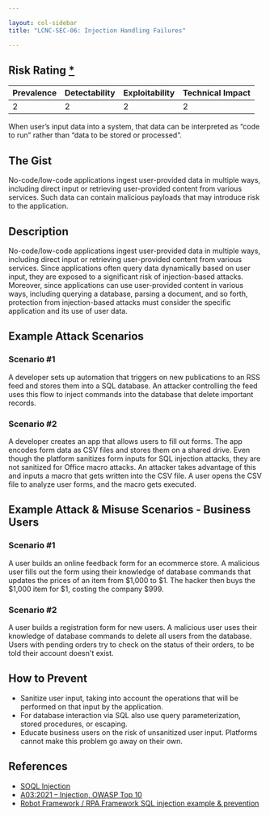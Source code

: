 ```yaml
---

layout: col-sidebar
title: "LCNC-SEC-06: Injection Handling Failures"

---
```


## Risk Rating [*](https://owasp.org/www-project-top-ten/2017/Note_About_Risks)

| Prevalence | Detectability | Exploitability | Technical Impact |
| --- | --- | --- | --- |
| 2 | 2 | 2 | 2 |

When user’s input data into a system, that data can be interpreted as “code to run” rather than “data to be stored or processed”.  

## The Gist

No-code/low-code applications ingest user-provided data in multiple ways, including direct input or retrieving user-provided content from various services. Such data can contain malicious payloads that may introduce risk to the application.

## Description

No-code/low-code applications ingest user-provided data in multiple ways, including direct input or retrieving user-provided content from various services.
Since applications often query data dynamically based on user input, they are exposed to a significant risk of injection-based attacks.
Moreover, since applications can use user-provided content in various ways, including querying a database, parsing a document, and so forth, protection from injection-based attacks must consider the specific application and its use of user data. 

## Example Attack Scenarios

### Scenario #1

A developer sets up automation that triggers on new publications to an RSS feed and stores them into a SQL database.
An attacker controlling the feed uses this flow to inject commands into the database that delete important records.

### Scenario #2

A developer creates an app that allows users to fill out forms.
The app encodes form data as CSV files and stores them on a shared drive.
Even though the platform sanitizes form inputs for SQL injection attacks, they are not sanitized for Office macro attacks.
An attacker takes advantage of this and inputs a macro that gets written into the CSV file.
A user opens the CSV file to analyze user forms, and the macro gets executed.

## Example Attack & Misuse Scenarios - Business Users

### Scenario #1

A user builds an online feedback form for an ecommerce store. A malicious user fills out the form using their knowledge of database commands that updates the prices of an item from $1,000 to $1. The hacker then buys the $1,000 item for $1, costing the company $999. 

### Scenario #2

A user builds a registration form for new users. A malicious user uses their knowledge of database commands to delete all users from the database. Users with pending orders try to check on the status of their orders, to be told their account doesn't exist. 

## How to Prevent

- Sanitize user input, taking into account the operations that will be performed on that input by the application.
- For database interaction via SQL also use query parameterization, stored procedures, or escaping.
- Educate business users on the risk of unsanitized user input. Platforms cannot make this problem go away on their own. 

## References

- [SOQL Injection](https://developer.salesforce.com/docs/atlas.en-us.apexcode.meta/apexcode/pages_security_tips_soql_injection.htm)
- [A03:2021 – Injection, OWASP Top 10](https://owasp.org/Top10/A03_2021-Injection/)
- [Robot Framework / RPA Framework SQL injection example & prevention](https://aabashkin.github.io/posts/rf_sqli#a-modern-example-with-a-low-code--rpa-platform)